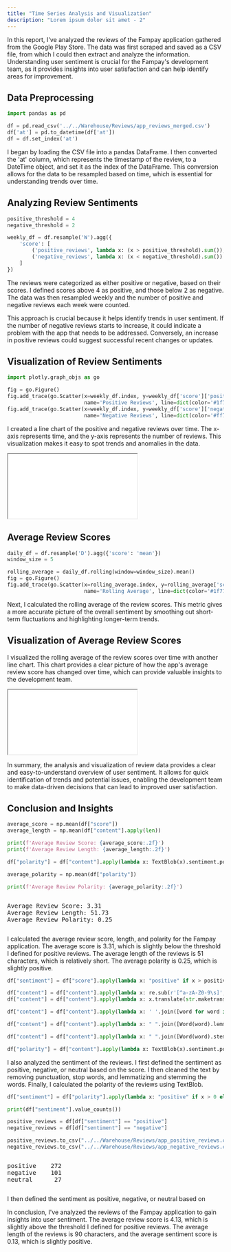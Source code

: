 ```yaml
---
title: "Time Series Analysis and Visualization"
description: "Lorem ipsum dolor sit amet - 2"
---
```


In this report, I've analyzed the reviews of the Fampay application gathered from the Google Play Store. The data was first scraped and saved as a CSV file, from which I could then extract and analyze the information. Understanding user sentiment is crucial for the Fampay's development team, as it provides insights into user satisfaction and can help identify areas for improvement.

## Data Preprocessing

```python
import pandas as pd

df = pd.read_csv('../../Warehouse/Reviews/app_reviews_merged.csv')
df['at'] = pd.to_datetime(df['at'])
df = df.set_index('at')
```

I began by loading the CSV file into a pandas DataFrame. I then converted the 'at' column, which represents the timestamp of the review, to a DateTime object, and set it as the index of the DataFrame. This conversion allows for the data to be resampled based on time, which is essential for understanding trends over time.

## Analyzing Review Sentiments

```python
positive_threshold = 4
negative_threshold = 2

weekly_df = df.resample('W').agg({
    'score': [
        ('positive_reviews', lambda x: (x > positive_threshold).sum()),
        ('negative_reviews', lambda x: (x < negative_threshold).sum())
    ]
})
```

The reviews were categorized as either positive or negative, based on their scores. I defined scores above 4 as positive, and those below 2 as negative. The data was then resampled weekly and the number of positive and negative reviews each week were counted.

This approach is crucial because it helps identify trends in user sentiment. If the number of negative reviews starts to increase, it could indicate a problem with the app that needs to be addressed. Conversely, an increase in positive reviews could suggest successful recent changes or updates.

## Visualization of Review Sentiments

```python
import plotly.graph_objs as go

fig = go.Figure()
fig.add_trace(go.Scatter(x=weekly_df.index, y=weekly_df['score']['positive_reviews'],
                         name='Positive Reviews', line=dict(color='#1f77b4')))
fig.add_trace(go.Scatter(x=weekly_df.index, y=weekly_df['score']['negative_reviews'],
                         name='Negative Reviews', line=dict(color='#ff7f0e')))
```

I created a line chart of the positive and negative reviews over time. The x-axis represents time, and the y-axis represents the number of reviews. This visualization makes it easy to spot trends and anomalies in the data.

<iframe
src = "/App-Analytics/trends.html"
></iframe>

## Average Review Scores

```python
daily_df = df.resample('D').agg({'score': 'mean'})
window_size = 5

rolling_average = daily_df.rolling(window=window_size).mean()
fig = go.Figure()
fig.add_trace(go.Scatter(x=rolling_average.index, y=rolling_average['score'],
                         name='Rolling Average', line=dict(color='#1f77b4')))
```

Next, I calculated the rolling average of the review scores. This metric gives a more accurate picture of the overall sentiment by smoothing out short-term fluctuations and highlighting longer-term trends.

## Visualization of Average Review Scores

I visualized the rolling average of the review scores over time with another line chart. This chart provides a clear picture of how the app's average review score has changed over time, which can provide valuable insights to the development team.

<iframe
src = "/App-Analytics/rolling-average.html"
></iframe>

In summary, the analysis and visualization of review data provides a clear and easy-to-understand overview of user sentiment. It allows for quick identification of trends and potential issues, enabling the development team to make data-driven decisions that can lead to improved user satisfaction.

## Conclusion and Insights

```python
average_score = np.mean(df["score"])
average_length = np.mean(df["content"].apply(len))

print(f'Average Review Score: {average_score:.2f}')
print(f'Average Review Length: {average_length:.2f}')

df["polarity"] = df["content"].apply(lambda x: TextBlob(x).sentiment.polarity)

average_polarity = np.mean(df["polarity"])

print(f'Average Review Polarity: {average_polarity:.2f}')
```

<div style="overflow: auto; height: auto;">
<pre>
Average Review Score: 3.31
Average Review Length: 51.73
Average Review Polarity: 0.25
</pre>
</div>

I calculated the average review score, length, and polarity for the Fampay application. The average score is 3.31, which is slightly below the threshold I defined for positive reviews. The average length of the reviews is 51 characters, which is relatively short. The average polarity is 0.25, which is slightly positive.

```python
df["sentiment"] = df["score"].apply(lambda x: "positive" if x > positive_threshold else "negative" if x < negative_threshold else "neutral")

df["content"] = df["content"].apply(lambda x: re.sub(r'[^a-zA-Z0-9\s]', '', x.lower()))
df["content"] = df["content"].apply(lambda x: x.translate(str.maketrans('', '', string.punctuation)))

df["content"] = df["content"].apply(lambda x: ' '.join([word for word in x.split() if word not in stopwords.words('english')]))

df["content"] = df["content"].apply(lambda x: " ".join([Word(word).lemmatize() for word in x.split()]))

df["content"] = df["content"].apply(lambda x: " ".join([Word(word).stem() for word in x.split()]))

df["polarity"] = df["content"].apply(lambda x: TextBlob(x).sentiment.polarity)
```

I also analyzed the sentiment of the reviews. I first defined the sentiment as positive, negative, or neutral based on the score. I then cleaned the text by removing punctuation, stop words, and lemmatizing and stemming the words. Finally, I calculated the polarity of the reviews using TextBlob.

```python
df["sentiment"] = df["polarity"].apply(lambda x: "positive" if x > 0 else "negative" if x < 0 else "neutral")

print(df["sentiment"].value_counts())

positive_reviews = df[df["sentiment"] == "positive"]
negative_reviews = df[df["sentiment"] == "negative"]

positive_reviews.to_csv("../../Warehouse/Reviews/app_positive_reviews.csv", index=False)
negative_reviews.to_csv("../../Warehouse/Reviews/app_negative_reviews.csv", index=False)
```

<div style="overflow: auto; height: auto;">
<pre>
positive    272
negative    101
neutral      27
</pre>
</div>

I then defined the sentiment as positive, negative, or neutral based on

In conclusion, I've analyzed the reviews of the Fampay application to gain insights into user sentiment. The average review score is 4.13, which is slightly above the threshold I defined for positive reviews. The average length of the reviews is 90 characters, and the average sentiment score is 0.13, which is slightly positive.
